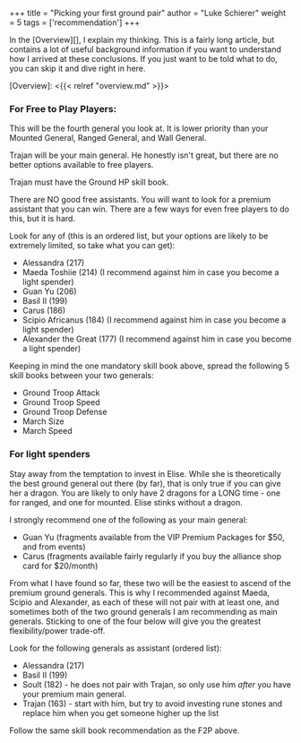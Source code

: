 +++
title = "Picking your first ground pair"
author = "Luke Schierer"
weight = 5
tags = ['recommendation']
+++

In the [Overview][], I explain my thinking.  This is a fairly long article, but
contains a lot of useful background information if you want to understand how I
arrived at these conclusions. If you just want to be told what to do, you can
skip it and dive right in here. 

[Overview]: <{{< relref "overview.md" >}}>

### For Free to Play Players:

This will be the fourth general you look at.  It is lower priority than your
Mounted General, Ranged General, and Wall General.

Trajan will be your main general.  He honestly isn't great, but there are no
better options available to free players.

Trajan must have the Ground HP skill book.

There are NO good free assistants.  You will want to look for a premium
assistant that you can win.  There are a few ways for even free players to do
this, but it is hard.

Look for any of (this is an ordered list, but your options are likely to be
extremely limited, so take what you can get):

* Alessandra (217)
* Maeda Toshiie (214) (I recommend against him in case you become a light spender)
* Guan Yu (206)
* Basil II (199)
* Carus (186)
* Scipio Africanus (184) (I recommend against him in case you become a light spender)
* Alexander the Great (177) (I recommend against him in case you become a light spender)

Keeping in mind the one mandatory skill book above, spread the following 5
skill books between your two generals:
* Ground Troop Attack
* Ground Troop Speed
* Ground Troop Defense
* March Size
* March Speed

### For light spenders

Stay away from the temptation to invest in Elise.  While she is theoretically
the best ground general out there (by far), that is only true if you can give
her a dragon.  You are likely to only have 2 dragons for a LONG time - one for
ranged, and one for mounted. Elise stinks without a dragon.

I strongly recommend one of the following as your main general:
* Guan Yu (fragments available from the VIP Premium Packages for $50, and from
  events)
* Carus (fragments available fairly regularly if you buy the alliance shop card
  for $20/month)

From what I have found so far, these two will be the easiest to ascend of the
premium ground generals.  This is why I recommended against Maeda, Scipio and
Alexander, as each of these will not pair with at least one, and sometimes both
of the two ground generals I am recommending as main generals.  Sticking to one
of the four below will give you the greatest flexibility/power trade-off.

Look for the following generals as assistant (ordered list):
* Alessandra (217)
* Basil II (199)
* Soult (182) - he does not pair with Trajan, so only use him *after* you have
  your premium main general.
* Trajan (163) - start with him, but try to avoid investing rune stones and
  replace him when you get someone higher up the list

Follow the same skill book recommendation as the F2P above.

